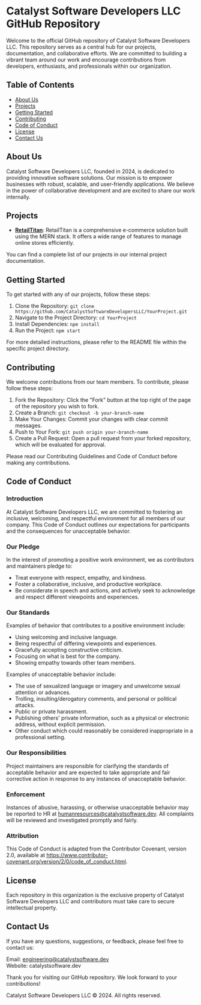 # Catalyst Software Developers LLC GitHub Repository

Welcome to the official GitHub repository of Catalyst Software Developers LLC. This repository serves as a central hub for our projects, documentation, and collaborative efforts. We are committed to building a vibrant team around our work and encourage contributions from developers, enthusiasts, and professionals within our organization.

## Table of Contents

- [About Us](#about-us)
- [Projects](#projects)
- [Getting Started](#getting-started)
- [Contributing](#contributing)
- [Code of Conduct](#code-of-conduct)
- [License](#license)
- [Contact Us](#contact-us)

## About Us

Catalyst Software Developers LLC, founded in 2024, is dedicated to providing innovative software solutions. Our mission is to empower businesses with robust, scalable, and user-friendly applications. We believe in the power of collaborative development and are excited to share our work internally.

## Projects
- **[RetailTitan](https://github.com/catalystsoftware-dev/retail-titan)**: RetailTitan is a comprehensive e-commerce solution built using the MERN stack. It offers a wide range of features to manage online stores efficiently.

You can find a complete list of our projects in our internal project documentation.

## Getting Started

To get started with any of our projects, follow these steps:

1. Clone the Repository: `git clone https://github.com/CatalystSoftwareDevelopersLLC/YourProject.git`
2. Navigate to the Project Directory: `cd YourProject`
3. Install Dependencies: `npm install`
4. Run the Project: `npm start`

For more detailed instructions, please refer to the README file within the specific project directory.

## Contributing

We welcome contributions from our team members. To contribute, please follow these steps:

1. Fork the Repository: Click the "Fork" button at the top right of the page of the repository you wish to fork.
2. Create a Branch: `git checkout -b your-branch-name`
3. Make Your Changes: Commit your changes with clear commit messages.
4. Push to Your Fork: `git push origin your-branch-name`
5. Create a Pull Request: Open a pull request from your forked repository, which will be evaluated for approval.

Please read our Contributing Guidelines and Code of Conduct before making any contributions.

## Code of Conduct

### Introduction

At Catalyst Software Developers LLC, we are committed to fostering an inclusive, welcoming, and respectful environment for all members of our company. This Code of Conduct outlines our expectations for participants and the consequences for unacceptable behavior.

### Our Pledge

In the interest of promoting a positive work environment, we as contributors and maintainers pledge to:

- Treat everyone with respect, empathy, and kindness.
- Foster a collaborative, inclusive, and productive workplace.
- Be considerate in speech and actions, and actively seek to acknowledge and respect different viewpoints and experiences.

### Our Standards

Examples of behavior that contributes to a positive environment include:

- Using welcoming and inclusive language.
- Being respectful of differing viewpoints and experiences.
- Gracefully accepting constructive criticism.
- Focusing on what is best for the company.
- Showing empathy towards other team members.

Examples of unacceptable behavior include:

- The use of sexualized language or imagery and unwelcome sexual attention or advances.
- Trolling, insulting/derogatory comments, and personal or political attacks.
- Public or private harassment.
- Publishing others' private information, such as a physical or electronic address, without explicit permission.
- Other conduct which could reasonably be considered inappropriate in a professional setting.

### Our Responsibilities

Project maintainers are responsible for clarifying the standards of acceptable behavior and are expected to take appropriate and fair corrective action in response to any instances of unacceptable behavior.

### Enforcement

Instances of abusive, harassing, or otherwise unacceptable behavior may be reported to HR at humanresources@catalystsoftware.dev. All complaints will be reviewed and investigated promptly and fairly.

### Attribution

This Code of Conduct is adapted from the Contributor Covenant, version 2.0, available at https://www.contributor-covenant.org/version/2/0/code_of_conduct.html.

## License

Each repository in this organization is the exclusive property of Catalyst Software Developers LLC and contributors must take care to secure intellectual property. 

## Contact Us

If you have any questions, suggestions, or feedback, please feel free to contact us:

Email: engineering@catalystsoftware.dev  
Website: catalystsoftware.dev

Thank you for visiting our GitHub repository. We look forward to your contributions!

Catalyst Software Developers LLC © 2024. All rights reserved.
